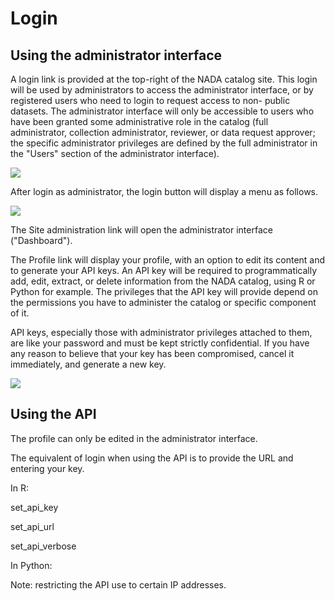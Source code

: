 # Login

## Using the administrator interface 

A login link is provided at the top-right of the NADA catalog site. This
login will be used by administrators to access the administrator
interface, or by registered users who need to login to request access to
non- public datasets. The administrator interface will only be
accessible to users who have been granted some administrative role in
the catalog (full administrator, collection administrator, reviewer, or
data request approver; the specific administrator privileges are defined
by the full administrator in the "Users" section of the administrator
interface).

![](~@imageBase/images/image49.png)

After login as administrator, the login button will display a menu as
follows.

![](~@imageBase/images/image50.png)

The Site administration link will open the administrator interface
("Dashboard").

The Profile link will display your profile, with an option to edit its
content and to generate your API keys. An API key will be required to
programmatically add, edit, extract, or delete information from the NADA
catalog, using R or Python for example. The privileges that the API key
will provide depend on the permissions you have to administer the
catalog or specific component of it.

API keys, especially those with administrator privileges attached to
them, are like your password and must be kept strictly confidential. If
you have any reason to believe that your key has been compromised,
cancel it immediately, and generate a new key.

![](~@imageBase/images/image51.png)

## Using the API 

The profile can only be edited in the administrator interface.

The equivalent of login when using the API is to provide the URL and
entering your key.

In R:

set_api_key

set_api_url

set_api_verbose

In Python:

Note: restricting the API use to certain IP addresses.